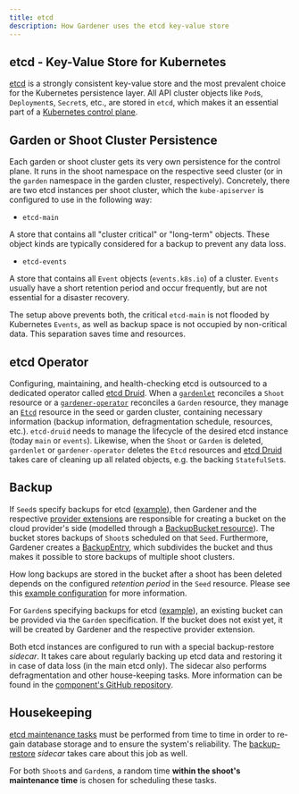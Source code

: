 ```yaml
---
title: etcd
description: How Gardener uses the etcd key-value store
---
```


## etcd - Key-Value Store for Kubernetes

[etcd](https://etcd.io/) is a strongly consistent key-value store and the most prevalent choice for the Kubernetes
persistence layer. All API cluster objects like `Pod`s, `Deployment`s, `Secret`s, etc., are stored in `etcd`, which
makes it an essential part of a [Kubernetes control plane](https://kubernetes.io/docs/concepts/overview/components/#control-plane-components).

## Garden or Shoot Cluster Persistence

Each garden or shoot cluster gets its very own persistence for the control plane.
It runs in the shoot namespace on the respective seed cluster (or in the `garden` namespace in the garden cluster, respectively).
Concretely, there are two etcd instances per shoot cluster, which the `kube-apiserver` is configured to use in the following way:

* `etcd-main`

A store that contains all "cluster critical" or "long-term" objects.
These object kinds are typically considered for a backup to prevent any data loss.

* `etcd-events`

A store that contains all `Event` objects (`events.k8s.io`) of a cluster.
`Events` usually have a short retention period and occur frequently, but are not essential for a disaster recovery.

The setup above prevents both, the critical `etcd-main` is not flooded by Kubernetes `Events`, as well as backup space is not occupied by non-critical data.
This separation saves time and resources.

## etcd Operator

Configuring, maintaining, and health-checking etcd is outsourced to a dedicated operator called [etcd Druid](https://github.com/gardener/etcd-druid/).
When a [`gardenlet`](gardenlet.md) reconciles a `Shoot` resource or a [`gardener-operator`](operator.md) reconciles a `Garden` resource, they manage an [`Etcd`](https://github.com/gardener/etcd-druid/blob/1d427e9167adac1476d1847c0e265c2c09d6bc62/config/samples/druid_v1alpha1_etcd.yaml) resource in the seed or garden cluster, containing necessary information (backup information, defragmentation schedule, resources, etc.).
`etcd-druid` needs to manage the lifecycle of the desired etcd instance (today `main` or `events`).
Likewise, when the `Shoot` or `Garden` is deleted, `gardenlet` or `gardener-operator` deletes the `Etcd` resources and [etcd Druid](https://github.com/gardener/etcd-druid/) takes care of cleaning up all related objects, e.g. the backing `StatefulSet`s.

## Backup

If `Seed`s specify backups for etcd ([example](../../example/50-seed.yaml)), then Gardener and the respective [provider extensions](../extensions/overview.md) are responsible for creating a bucket on the cloud provider's side (modelled through a [BackupBucket resource](../extensions/resources/backupbucket.md)).
The bucket stores backups of `Shoot`s scheduled on that `Seed`.
Furthermore, Gardener creates a [BackupEntry](../extensions/resources/backupentry.md), which subdivides the bucket and thus makes it possible to store backups of multiple shoot clusters.

How long backups are stored in the bucket after a shoot has been deleted depends on the configured _retention period_ in the `Seed` resource.
Please see this [example configuration](https://github.com/gardener/gardener/blob/849cd857d0d20e5dde26b9740ca2814603a56dfd/example/20-componentconfig-gardenlet.yaml#L20) for more information.

For `Garden`s specifying backups for etcd ([example](../../example/operator/20-garden.yaml)), an existing bucket can be provided via the `Garden` specification. If the bucket does not exist yet, it will be created by Gardener and the respective provider extension.

Both etcd instances are configured to run with a special backup-restore _sidecar_.
It takes care about regularly backing up etcd data and restoring it in case of data loss (in the main etcd only).
The sidecar also performs defragmentation and other house-keeping tasks.
More information can be found in the [component's GitHub repository](https://github.com/gardener/etcd-backup-restore).

## Housekeeping

[etcd maintenance tasks](https://etcd.io/docs/v3.3/op-guide/maintenance/) must be performed from time to time in order to re-gain database storage and to ensure the system's reliability.
The [backup-restore](https://github.com/gardener/etcd-backup-restore) _sidecar_ takes care about this job as well.

For both `Shoot`s and `Garden`s, a random time **within the shoot's maintenance time** is chosen for scheduling these tasks.
